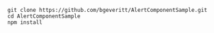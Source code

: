 `git clone https://github.com/bgeveritt/AlertComponentSample.git`</br>
`cd AlertComponentSample`</br>
`npm install`
